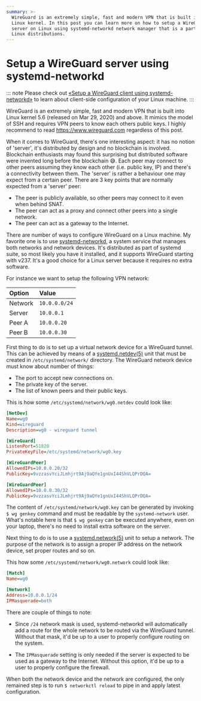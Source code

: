 ```yaml
---
summary: >-
  WireGuard is an extremely simple, fast and modern VPN that is built into
  Linux kernel. In this post you can learn more on how to setup a WireGuard VPN
  server on Linux using systemd-networkd network manager that is a part of most
  Linux distributions.
---
```


Setup a WireGuard server using systemd-networkd
===============================================

::: note
Please check out [«Setup a WireGuard client using systemd-networkd»][wg-client]
to learn about client-side configuration of your Linux machine.
:::

WireGuard is an extremely simple, fast and modern VPN that is built into Linux
kernel 5.6 (released on Mar 29, 2020) and above. It mimics the model of SSH and
requires VPN peers to know each others public keys. I highly recommend to read
<https://www.wireguard.com> regardless of this post.

When it comes to WireGuard, there's one interesting aspect: it has no notion of
'server', it's distributed by design and no blockchain is involved. Blockchain
enthusiasts may found this surprising but distributed software were invented
long before the blockchain 😅. Each peer may connect to other peers assuming
they know each other (i.e. public key, IP) and there's a connectivity between
them. The 'server' is rather a behaviour one may expect from a certain peer.
There are 3 key points that are normally expected from a 'server' peer:

 * The peer is publicly available, so other peers may connect to it even when
   behind SNAT.
 * The peer can act as a proxy and connect other peers into a single network.
 * The peer can act as a gateway to the Internet.

There are number of ways to configure WireGuard on a Linux machine. My favorite
one is to use [systemd-networkd], a system service that manages both networks
and network devices. It's distributed as part of systemd suite, so most likely
you have it installed, and it supports WireGuard starting with v237. It's a
good choice for a Linux server because it requires no extra software.

For instance we want to setup the following VPN network:

 | Option  | Value         |
 |:------- |:------------- |
 | Network | `10.0.0.0/24` |
 | Server  | `10.0.0.1`    |
 | Peer A  | `10.0.0.20`   |
 | Peer B  | `10.0.0.30`   |

First thing to do is to set up a virtual network device for a WireGuard tunnel.
This can be achieved by means of a [systemd.netdev(5)][systemd.netdev] unit
that must be created in `/etc/systemd/network/` directory. The WireGuard
network device must know about number of things:

 * The port to accept new connections on.
 * The private key of the server.
 * The list of known peers and their public keys.

This is how some `/etc/systemd/network/wg0.netdev` could look like:

```ini
[NetDev]
Name=wg0
Kind=wireguard
Description=wg0 - wireguard tunnel

[WireGuard]
ListenPort=51820
PrivateKeyFile=/etc/systemd/network/wg0.key

[WireGuardPeer]
AllowedIPs=10.0.0.20/32
PublicKey=9vzzasvYciJLmhjrt9Aj9aQYe1gnUxI44ShVLQPrDQA=

[WireGuardPeer]
AllowedIPs=10.0.0.30/32
PublicKey=9vzzasvYciJLmhjrt9Aj9aQYe1gnUxI44ShVLQPrDQA=
```

The content of `/etc/systemd/network/wg0.key` can be generated by invoking
`$ wg genkey` command and must be readable by the `systemd-network` user.
What's notable here is that `$ wg genkey` can be executed anywhere, even on
your laptop, there's no need to install extra software on the server.

Next thing to do is to use a [systemd.network(5)][systemd.network] unit to
setup a network. The purpose of the network is to assign a proper IP address on
the network device, set proper routes and so on.

This how some `/etc/systemd/network/wg0.network` could look like:

```ini
[Match]
Name=wg0

[Network]
Address=10.0.0.1/24
IPMasquerade=both
```

There are couple of things to note:

 * Since `/24` network mask is used, systemd-networkd will automatically add a
   route for the whole network to be routed via the WireGuard tunnel. Without
   that mask, it'd be up to a user to properly configure routing on the system.

 * The `IPMasquerade` setting is only needed if the server is expected to be
   used as a gateway to the Internet. Without this option, it'd be up to a user
   to properly configure the firewall.

When both the network device and the network are configured, the only remained
step is to run `$ networkctl reload` to pipe in and apply latest configuration.

[wg-client]: /posts/setup-wireguard-client-systemd-networkd/
[systemd-networkd]: https://man.archlinux.org/man/systemd-networkd.8.en
[systemd.netdev]: https://man.archlinux.org/man/systemd.netdev.5
[systemd.network]: https://man.archlinux.org/man/systemd.network.5
